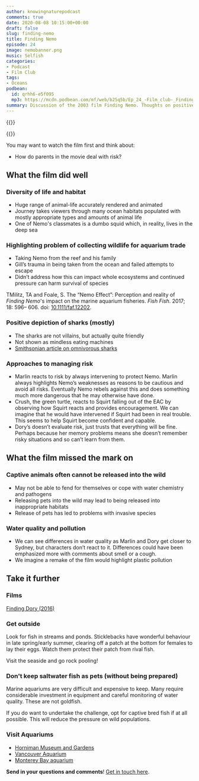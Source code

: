 ```yaml
---
author: knowingnaturepodcast
comments: true
date: 2020-08-08 10:15:00+00:00
draft: false
slug: finding-nemo
title: Finding Nemo
episode: 24
image: nemobanner.png
music: Selfish
categories:
- Podcast
- Film Club
tags:
- Oceans
podbean:
  id: qrhh6-e5f095
  mp3: https://mcdn.podbean.com/mf/web/b25q5b/Ep_24_-Film_club-_Finding_Nemo91nsk.mp3
summary: Discussion of the 2003 film Finding Nemo. Thoughts on positive depictions of sharks and approaches to managing children's risk.
---
```


{{<podcast-player>}}

{{<film director="Andrew Stanton, Lee Unkrich"
  starring="Albert Brooks(voice), Ellen DeGeneres(voice), Alexander Gould(voice)"
  thumb="nemo_cover.jpg"
  release-date="2016-05-30"
  runtime="1h40m"
  rating="G"
  imdb-link="https://www.imdb.com/title/tt0266543/">}}


You may want to watch the film first and think about:
  * How do parents in the movie deal with risk?


## What the film did well

### Diversity of life and habitat
  * Huge range of animal-life accurately rendered and animated
  * Journey takes viewers through many ocean habitats populated with mostly appropriate types and amounts of animal life
  * One of Nemo's classmates is a dumbo squid which, in reality, lives in the deep sea

### Highlighting problem of collecting wildlife for aquarium trade
  * Taking Nemo from the reef and his family
  * Gill’s trauma in being taken from the ocean and failed attempts to escape
  * Didn’t address how this can impact whole ecosystems and continued pressure can harm survival of species

TMilitz, TA and Foale, S. The “Nemo Effect”: Perception and reality of _Finding Nemo_'s impact on the marine aquarium fisheries. _Fish Fish_. 2017; 18: 596– 606. doi: [10.1111/faf.12202](https://doi.org/10.1111/faf.12202).

### Positive depiction of sharks (mostly)
  * The sharks are not villains, but actually quite friendly
  * Not shown as mindless eating machines
  * [Smithsonian article on omnivorous sharks](https://www.smithsonianmag.com/smart-news/fish-are-friends-not-always-food-meet-worlds-first-omnivorous-shark-species-180970205/#:~:text=Gizmodo's%20George%20Dvorsky%20reports,diet%20mainly%20consists%20of%20seagrass.)

### Approaches to managing risk
  * Marlin reacts to risk by always intervening to protect Nemo. Marlin always highlights Nemo’s weaknesses as reasons to be cautious and avoid all risks. Eventually Nemo rebels against this and does something much more dangerous that he may otherwise have done.
  * Crush, the green turtle, reacts to Squirt falling out of the EAC by observing how Squirt reacts and provides encouragement. We can imagine that he would have intervened if Squirt had been in real trouble. This seems to help Squirt become confident and capable.
  * Dory’s doesn’t evaluate risk, just trusts that everything will be fine. Perhaps because her memory problems means she doesn’t remember risky situations and so can’t learn from them.

## What the film missed the mark on

### Captive animals often cannot be released into the wild
  * May not be able to fend for themselves or cope with water chemistry and pathogens
  * Releasing pets into the wild may lead to being released into inappropriate habitats
  * Release of pets has led to problems with invasive species

### Water quality and pollution
  * We can see differences in water quality as Marlin and Dory get closer to Sydney, but characters don’t react to it. Differences could have been emphasized more with comments about smell or a cough.
  * We imagine a remake of the film would highlight plastic pollution

## Take it further

### Films
[Finding Dory (2016)](https://www.imdb.com/title/tt2277860/)

### Get outside

Look for fish in streams and ponds. Sticklebacks have wonderful behaviour in
late spring/early summer, clearing off a patch at the bottom for females to
lay their eggs. Watch them protect their patch from rival fish.

Visit the seaside and go rock pooling!

### Don't keep saltwater fish as pets (without being prepared)

Marine aquariums are very difficult and expensive to keep. Many require
considerable investment in equipment and careful monitoring of water quality.
These are not goldfish.

If you do want to undertake the challenge, opt for captive bred fish if at all
possible. This will reduce the pressure on wild populations.

### Visit Aquariums

  * [Horniman Museum and Gardens](https://www.horniman.ac.uk/)
  * [Vancouver Aquarium](https://www.vanaqua.org/)
  * [Monterey Bay aquarium](https://www.montereybayaquarium.org/)

**Send in your questions and comments**! [Get in touch here](/about).

